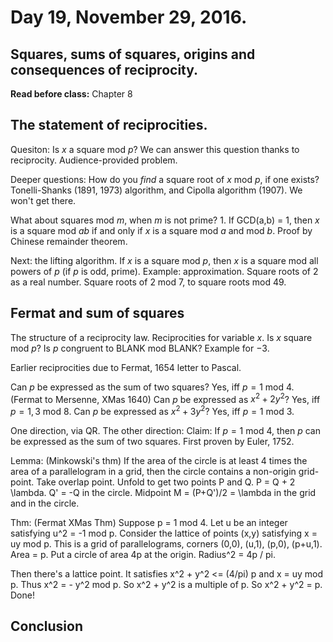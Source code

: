 # Day 19,  November 29, 2016.
## Squares, sums of squares, origins and consequences of reciprocity.

**Read before class:**  Chapter 8

## The statement of reciprocities.

Quesiton:  Is $x$ a square mod $p$?  We can answer this question thanks to reciprocity.  Audience-provided problem.

Deeper questions:  How do you *find* a square root of $x$ mod $p$, if one exists?  Tonelli-Shanks (1891, 1973) algorithm, and Cipolla algorithm (1907).  We won't get there.

What about squares mod $m$, when $m$ is not prime?  1.  If GCD(a,b) = 1, then $x$ is a square mod $ab$ if and only if $x$ is a square mod $a$ and mod $b$.  Proof by Chinese remainder theorem.  

Next:  the lifting algorithm.  If $x$ is a square mod $p$, then $x$ is a square mod all powers of $p$ (if $p$ is odd, prime).  Example:  approximation.  Square roots of $2$ as a real number.  Square roots of $2$ mod $7$, to square roots mod $49$.  

## Fermat and sum of squares

The structure of a reciprocity law.  Reciprocities for variable $x$.  Is $x$ square mod $p$?  Is $p$ congruent to BLANK mod BLANK?  Example for $-3$.

Earlier reciprocities due to Fermat, 1654 letter to Pascal.

Can $p$ be expressed as the sum of two squares?  Yes, iff $p = 1$ mod $4$.  (Fermat to Mersenne, XMas 1640)
Can $p$ be expressed as $x^2 + 2 y^2$?  Yes, iff $p = 1,3$ mod $8$.
Can $p$ be expressed as $x^2 + 3y^2$?  Yes, iff $p = 1$ mod $3$.

One direction, via QR.  The other direction:
Claim:  If $p = 1$ mod $4$, then $p$ can be expressed as the sum of two squares.  First proven by Euler, 1752.

Lemma:  (Minkowski's thm)  If the area of the circle is at least 4 times the area of a parallelogram in a grid, then the circle contains a non-origin grid-point.  Take overlap point.  Unfold to get two points P and Q.  P = Q + 2 \lambda.  Q' = -Q in the circle.  Midpoint M = (P+Q')/2 = \lambda in the grid and in the circle.  

Thm:  (Fermat XMas Thm)  Suppose p = 1 mod 4.  Let u be an integer satisfying u^2 = -1 mod p.  Consider the lattice of points (x,y) satisfying x = uy mod p.  This is a grid of parallelograms, corners (0,0), (u,1), (p,0), (p+u,1).  Area = p.  Put a circle of area 4p at the origin.  Radius^2 = 4p / pi.  

Then there's a lattice point.  It satisfies x^2 + y^2 <= (4/pi) p and x = uy mod p.  Thus x^2 = - y^2 mod p.  So x^2 + y^2 is a multiple of p.  So x^2 + y^2 = p.  Done!

## Conclusion
